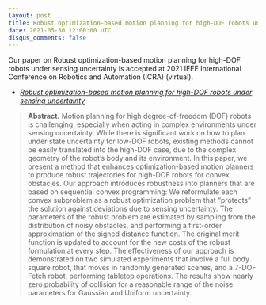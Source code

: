 ```yaml
---
layout: post
title: Robust optimization-based motion planning for high-DOF robots under sensing uncertainty at ICRA 2021
date: 2021-05-30 12:00:00 UTC
disqus_comments: false
---
```


Our paper on Robust optimization-based motion planning for high-DOF robots under sensing uncertainty is accepted at 2021 IEEE International Conference on Robotics and Automation (ICRA) (virtual).

- [*Robust optimization-based motion planning for high-DOF robots under sensing uncertainty*](/pubs/Conferences/ROMP.pdf)

>**Abstract.** 
>Motion planning for high degree-of-freedom (DOF) robots is challenging, especially when acting in complex environments under sensing uncertainty. While there is significant work on how to plan under state uncertainty for low-DOF robots, existing methods cannot be easily translated into the high-DOF case, due to the complex geometry of the robot’s body and its environment. In this paper, we present a method that enhances optimization-based motion planners to produce robust trajectories for high-DOF robots for convex obstacles. Our approach introduces robustness into planners that are based on sequential convex programming: We reformulate each convex subproblem as a robust optimization problem that “protects” the solution against deviations due to sensing uncertainty. The parameters of the robust problem are estimated by sampling from the distribution of noisy obstacles, and performing a first-order approximation of the signed distance function. The original merit function is updated to account for the new costs of the robust formulation at every step. The effectiveness of our approach is demonstrated on two simulated experiments that involve a full body square robot, that moves in randomly generated scenes, and a 7-DOF Fetch robot, performing tabletop operations. The results show nearly zero probability of collision for a reasonable range of the noise parameters for Gaussian and Uniform uncertainty.
